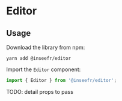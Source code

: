 # Editor

## Usage

Download the library from npm:

```
yarn add @inseefr/editor
```

Import the `Editor` component:

```js
import { Editor } from '@inseefr/editor';
```

TODO: detail props to pass
